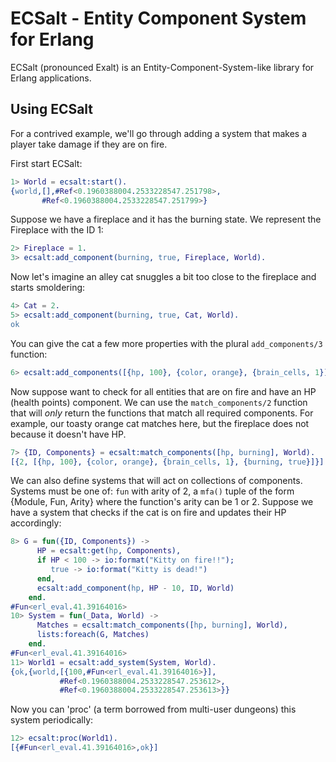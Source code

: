 ECSalt - Entity Component System for Erlang
===========================================

ECSalt (pronounced Exalt) is an Entity-Component-System-like library for Erlang
applications.

## Using ECSalt
For a contrived example, we'll go through adding a system that makes a player
take damage if they are on fire.

First start ECSalt:
```erlang
1> World = ecsalt:start().
{world,[],#Ref<0.1960388004.2533228547.251798>,
       #Ref<0.1960388004.2533228547.251799>}
```

Suppose we have a fireplace and it has the burning state. We represent the
Fireplace with the ID 1:
```erlang
2> Fireplace = 1.
3> ecsalt:add_component(burning, true, Fireplace, World).
```

Now let's imagine an alley cat snuggles a bit too close to the fireplace and
starts smoldering:
```erlang
4> Cat = 2.
5> ecsalt:add_component(burning, true, Cat, World).
ok
```

You can give the cat a few more properties with the plural `add_components/3`
function:
```erlang
6> ecsalt:add_components([{hp, 100}, {color, orange}, {brain_cells, 1}], Cat, World).
```

Now suppose want to check for all entities that are on fire and have an HP
(health points) component. We can use the `match_components/2` function that
will *only* return the functions that match all required components. For
example, our toasty orange cat matches here, but the fireplace does not because
it doesn't have HP.
```erlang
7> {ID, Components} = ecsalt:match_components([hp, burning], World).
[{2, [{hp, 100}, {color, orange}, {brain_cells, 1}, {burning, true}]}]
```

We can also define systems that will act on collections of components. Systems
must be one of: `fun` with arity of 2, a `mfa()` tuple of the form {Module,
Fun, Arity} where the function's arity can be 1 or 2. Suppose we have a system
that checks if the cat is on fire and updates their HP accordingly:
```erlang
8> G = fun({ID, Components}) ->
      HP = ecsalt:get(hp, Components),
      if HP < 100 -> io:format("Kitty on fire!!");
         true -> io:format("Kitty is dead!")
      end,
      ecsalt:add_component(hp, HP - 10, ID, World)
    end.
#Fun<erl_eval.41.39164016>
10> System = fun(_Data, World) ->
      Matches = ecsalt:match_components([hp, burning], World),
      lists:foreach(G, Matches)
    end.
#Fun<erl_eval.41.39164016>
11> World1 = ecsalt:add_system(System, World).
{ok,{world,[{100,#Fun<erl_eval.41.39164016>}],
           #Ref<0.1960388004.2533228547.253612>,
           #Ref<0.1960388004.2533228547.253613>}}
```

Now you can 'proc' (a term borrowed from multi-user dungeons) this system
periodically:
```erlang
12> ecsalt:proc(World1).
[{#Fun<erl_eval.41.39164016>,ok}]
```
